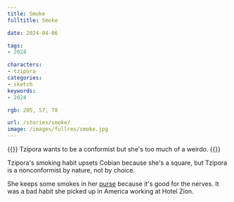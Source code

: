 ```yaml
---
title: Smoke
fulltitle: Smoke

date: 2024-04-06

tags:
- 2024

characters:
- tzipora
categories:
- sketch
keywords:
- 2024

rgb: 205, 57, 78

url: /stories/smoke/
image: /images/fullres/smoke.jpg
---
```

{{<note caption>}}
Tzipora wants to be a conformist but she's too much of a weirdo.
{{</note>}}

Tzipora's smoking habit upsets Cobian because she's a square, but Tzipora is a nonconformist by nature, not by choice.

She keeps some smokes in her [purse](/stories/purse/) because it's good for the nerves. It was a bad habit she picked up in America working at Hotel Zion.